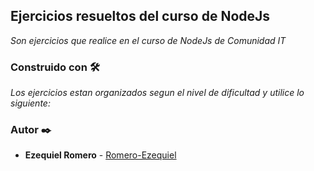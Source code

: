 ## Ejercicios resueltos del curso de NodeJs

_Son ejercicios que realice en el curso de NodeJs de Comunidad IT_

### Construido con 🛠️
_Los ejercicios estan organizados segun el nivel de dificultad y utilice lo siguiente:_





### Autor ✒️

* **Ezequiel Romero** - [Romero-Ezequiel](https://github.com/Romero-Ezequiel)
